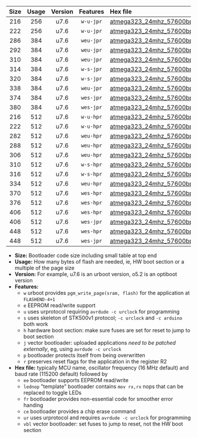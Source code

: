 |Size|Usage|Version|Features|Hex file|
|:-:|:-:|:-:|:-:|:--|
|216|256|u7.6|`w-u-jpr`|[atmega323_24mhz_57600bps_ur_vbl.hex](https://raw.githubusercontent.com/stefanrueger/urboot/main/bootloaders/atmega323/fcpu_24mhz/57600_bps/atmega323_24mhz_57600bps_ur_vbl.hex)|
|222|256|u7.6|`w-u-jpr`|[atmega323_24mhz_57600bps_lednop_ur_vbl.hex](https://raw.githubusercontent.com/stefanrueger/urboot/main/bootloaders/atmega323/fcpu_24mhz/57600_bps/atmega323_24mhz_57600bps_lednop_ur_vbl.hex)|
|286|384|u7.6|`weu-jpr`|[atmega323_24mhz_57600bps_ee_ur_vbl.hex](https://raw.githubusercontent.com/stefanrueger/urboot/main/bootloaders/atmega323/fcpu_24mhz/57600_bps/atmega323_24mhz_57600bps_ee_ur_vbl.hex)|
|292|384|u7.6|`weu-jpr`|[atmega323_24mhz_57600bps_ee_lednop_ur_vbl.hex](https://raw.githubusercontent.com/stefanrueger/urboot/main/bootloaders/atmega323/fcpu_24mhz/57600_bps/atmega323_24mhz_57600bps_ee_lednop_ur_vbl.hex)|
|310|384|u7.6|`weu-jpr`|[atmega323_24mhz_57600bps_ee_lednop_fr_ur_vbl.hex](https://raw.githubusercontent.com/stefanrueger/urboot/main/bootloaders/atmega323/fcpu_24mhz/57600_bps/atmega323_24mhz_57600bps_ee_lednop_fr_ur_vbl.hex)|
|314|384|u7.6|`w-s-jpr`|[atmega323_24mhz_57600bps_vbl.hex](https://raw.githubusercontent.com/stefanrueger/urboot/main/bootloaders/atmega323/fcpu_24mhz/57600_bps/atmega323_24mhz_57600bps_vbl.hex)|
|320|384|u7.6|`w-s-jpr`|[atmega323_24mhz_57600bps_lednop_vbl.hex](https://raw.githubusercontent.com/stefanrueger/urboot/main/bootloaders/atmega323/fcpu_24mhz/57600_bps/atmega323_24mhz_57600bps_lednop_vbl.hex)|
|338|384|u7.6|`weu-jpr`|[atmega323_24mhz_57600bps_ee_lednop_fr_ce_ur_vbl.hex](https://raw.githubusercontent.com/stefanrueger/urboot/main/bootloaders/atmega323/fcpu_24mhz/57600_bps/atmega323_24mhz_57600bps_ee_lednop_fr_ce_ur_vbl.hex)|
|374|384|u7.6|`wes-jpr`|[atmega323_24mhz_57600bps_ee_vbl.hex](https://raw.githubusercontent.com/stefanrueger/urboot/main/bootloaders/atmega323/fcpu_24mhz/57600_bps/atmega323_24mhz_57600bps_ee_vbl.hex)|
|380|384|u7.6|`wes-jpr`|[atmega323_24mhz_57600bps_ee_lednop_vbl.hex](https://raw.githubusercontent.com/stefanrueger/urboot/main/bootloaders/atmega323/fcpu_24mhz/57600_bps/atmega323_24mhz_57600bps_ee_lednop_vbl.hex)|
|216|512|u7.6|`w-u-hpr`|[atmega323_24mhz_57600bps_ur.hex](https://raw.githubusercontent.com/stefanrueger/urboot/main/bootloaders/atmega323/fcpu_24mhz/57600_bps/atmega323_24mhz_57600bps_ur.hex)|
|222|512|u7.6|`w-u-hpr`|[atmega323_24mhz_57600bps_lednop_ur.hex](https://raw.githubusercontent.com/stefanrueger/urboot/main/bootloaders/atmega323/fcpu_24mhz/57600_bps/atmega323_24mhz_57600bps_lednop_ur.hex)|
|282|512|u7.6|`weu-hpr`|[atmega323_24mhz_57600bps_ee_ur.hex](https://raw.githubusercontent.com/stefanrueger/urboot/main/bootloaders/atmega323/fcpu_24mhz/57600_bps/atmega323_24mhz_57600bps_ee_ur.hex)|
|288|512|u7.6|`weu-hpr`|[atmega323_24mhz_57600bps_ee_lednop_ur.hex](https://raw.githubusercontent.com/stefanrueger/urboot/main/bootloaders/atmega323/fcpu_24mhz/57600_bps/atmega323_24mhz_57600bps_ee_lednop_ur.hex)|
|306|512|u7.6|`weu-hpr`|[atmega323_24mhz_57600bps_ee_lednop_fr_ur.hex](https://raw.githubusercontent.com/stefanrueger/urboot/main/bootloaders/atmega323/fcpu_24mhz/57600_bps/atmega323_24mhz_57600bps_ee_lednop_fr_ur.hex)|
|310|512|u7.6|`w-s-hpr`|[atmega323_24mhz_57600bps.hex](https://raw.githubusercontent.com/stefanrueger/urboot/main/bootloaders/atmega323/fcpu_24mhz/57600_bps/atmega323_24mhz_57600bps.hex)|
|316|512|u7.6|`w-s-hpr`|[atmega323_24mhz_57600bps_lednop.hex](https://raw.githubusercontent.com/stefanrueger/urboot/main/bootloaders/atmega323/fcpu_24mhz/57600_bps/atmega323_24mhz_57600bps_lednop.hex)|
|334|512|u7.6|`weu-hpr`|[atmega323_24mhz_57600bps_ee_lednop_fr_ce_ur.hex](https://raw.githubusercontent.com/stefanrueger/urboot/main/bootloaders/atmega323/fcpu_24mhz/57600_bps/atmega323_24mhz_57600bps_ee_lednop_fr_ce_ur.hex)|
|370|512|u7.6|`wes-hpr`|[atmega323_24mhz_57600bps_ee.hex](https://raw.githubusercontent.com/stefanrueger/urboot/main/bootloaders/atmega323/fcpu_24mhz/57600_bps/atmega323_24mhz_57600bps_ee.hex)|
|376|512|u7.6|`wes-hpr`|[atmega323_24mhz_57600bps_ee_lednop.hex](https://raw.githubusercontent.com/stefanrueger/urboot/main/bootloaders/atmega323/fcpu_24mhz/57600_bps/atmega323_24mhz_57600bps_ee_lednop.hex)|
|406|512|u7.6|`wes-hpr`|[atmega323_24mhz_57600bps_ee_lednop_fr.hex](https://raw.githubusercontent.com/stefanrueger/urboot/main/bootloaders/atmega323/fcpu_24mhz/57600_bps/atmega323_24mhz_57600bps_ee_lednop_fr.hex)|
|406|512|u7.6|`wes-jpr`|[atmega323_24mhz_57600bps_ee_lednop_fr_vbl.hex](https://raw.githubusercontent.com/stefanrueger/urboot/main/bootloaders/atmega323/fcpu_24mhz/57600_bps/atmega323_24mhz_57600bps_ee_lednop_fr_vbl.hex)|
|448|512|u7.6|`wes-hpr`|[atmega323_24mhz_57600bps_ee_lednop_fr_ce.hex](https://raw.githubusercontent.com/stefanrueger/urboot/main/bootloaders/atmega323/fcpu_24mhz/57600_bps/atmega323_24mhz_57600bps_ee_lednop_fr_ce.hex)|
|448|512|u7.6|`wes-jpr`|[atmega323_24mhz_57600bps_ee_lednop_fr_ce_vbl.hex](https://raw.githubusercontent.com/stefanrueger/urboot/main/bootloaders/atmega323/fcpu_24mhz/57600_bps/atmega323_24mhz_57600bps_ee_lednop_fr_ce_vbl.hex)|

- **Size:** Bootloader code size including small table at top end
- **Usage:** How many bytes of flash are needed, ie, HW boot section or a multiple of the page size
- **Version:** For example, u7.6 is an urboot version, o5.2 is an optiboot version
- **Features:**
  + `w` urboot provides `pgm_write_page(sram, flash)` for the application at `FLASHEND-4+1`
  + `e` EEPROM read/write support
  + `u` uses urprotocol requiring `avrdude -c urclock` for programming
  + `s` uses skeleton of STK500v1 protocol; `-c urclock` and `-c arduino` both work
  + `h` hardware boot section: make sure fuses are set for reset to jump to boot section
  + `j` vector bootloader: uploaded applications *need to be patched externally*, eg, using `avrdude -c urclock`
  + `p` bootloader protects itself from being overwritten
  + `r` preserves reset flags for the application in the register R2
- **Hex file:** typically MCU name, oscillator frequency (16 MHz default) and baud rate (115200 default) followed by
  + `ee` bootloader supports EEPROM read/write
  + `lednop` "template" bootloader contains `mov rx,rx` nops that can be replaced to toggle LEDs
  + `fr` bootloader provides non-essential code for smoother error handing
  + `ce` bootloader provides a chip erase command
  + `ur` uses urprotocol and requires `avrdude -c urclock` for programming
  + `vbl` vector bootloader: set fuses to jump to reset, not the HW boot section
